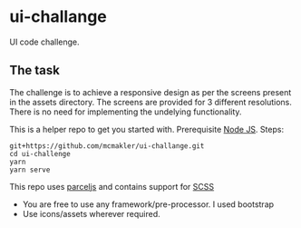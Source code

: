 # ui-challange

UI code challenge.

## The task

The challenge is to achieve a responsive design as per the screens present in the assets directory. The screens are provided for 3 different resolutions. There is no need for implementing the undelying functionality.

This is a helper repo to get you started with.
Prerequisite
[Node JS](https://nodejs.org/en/).
Steps:

```
git+https://github.com/mcmakler/ui-challange.git
cd ui-challenge
yarn
yarn serve
```

This repo uses [parceljs](https://parceljs.org/) and contains support for [SCSS](https://sass-lang.com/)

- You are free to use any framework/pre-processor. I used bootstrap
- Use icons/assets wherever required.
